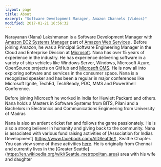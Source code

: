 ```yaml
---
layout: page
title: About 
excerpt: "Software Development Manager, Amazon Channels (Videos)"
modified: 2017-01-21 16:56:32
---
```


Narayanan (Nana) Lakshmanan is a Software Development Manager with [Amazon EC2 Systems Manager](https://aws.amazon.com/ec2/systems-manager/) part of [Amazon Web Services](https://aws.amazon.com/) .
Before joining Amazon, he was a Principal Software Engineering Manager in the Cloud and Enterprise Division at 
[Microsoft](http://www.microsoft.com). Nana has over 15 years of experience in the industry. He has experience delivering 
software in a variety of ship vehicles like Windows Server, Windows, Microsoft Azure, OpenSource projects on GitHub and 
[Microsoft OMS](https://www.microsoft.com/en-us/server-cloud/operations-management-suite/overview.aspx). He is now all 
into exploring software and services in the consumer space.
Nana is a recognized speaker and has been a regular in major conferences like Microsoft Ignite, TechEd, TechReady, PDC, 
MMS and PowerShell Conference. 

Before joining Microsoft he worked in India for Hewlett Packard and others. Nana holds a Masters in Software Systems 
from BITS, Pilani and a Bachelors in Electronics and Communications Engineering from University of Madras

Nana is also an ardent cricket fan and follows the game passionately. He is also a strong believer in humanity and giving 
back to the community. Nana is associated with various fund raising activities of [Association for Indias Development]
(https://www.facebook.com/AIDSeattle/), Seattle Chapter. You can view some of these activities [here](https://www.facebook.com/Ponmaalai/).
He is originally from Chennai and currently lives in the [Greater Seattle]
(https://en.wikipedia.org/wiki/Seattle_metropolitan_area) area with his wife and daughter
 

[^1]: Example: *domain.com/category-name/post-title*